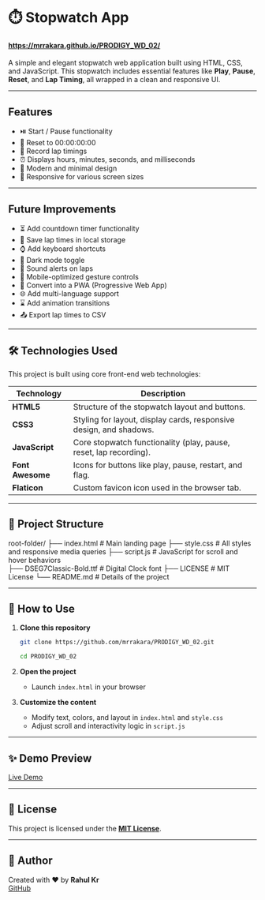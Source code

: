 # ⏱️ Stopwatch App
#### https://mrrakara.github.io/PRODIGY_WD_02/

A simple and elegant stopwatch web application built using HTML, CSS, and JavaScript. This stopwatch includes essential features like **Play**, **Pause**, **Reset**, and **Lap Timing**, all wrapped in a clean and responsive UI.

---

##  Features

- ⏯️ Start / Pause functionality
- 🔁 Reset to 00:00:00:00
- 🏁 Record lap timings
- ⏰ Displays hours, minutes, seconds, and milliseconds
- 🎨 Modern and minimal design
- 📱 Responsive for various screen sizes

---

## Future Improvements
- ⏳ Add countdown timer functionality
- 💾 Save lap times in local storage
- ⌚ Add keyboard shortcuts
- 🌙 Dark mode toggle
- 🔔 Sound alerts on laps
- 📱 Mobile-optimized gesture controls
- 🧩 Convert into a PWA (Progressive Web App)
- 🌐 Add multi-language support
- ⌛ Add animation transitions
- 📤 Export lap times to CSV

---

## 🛠️ Technologies Used

This project is built using core front-end web technologies:

| Technology | Description |
|------------|-------------|
| **HTML5**  | Structure of the stopwatch layout and buttons. |
| **CSS3**   | Styling for layout, display cards, responsive design, and shadows. |
| **JavaScript** | Core stopwatch functionality (play, pause, reset, lap recording). |
| **Font Awesome** | Icons for buttons like play, pause, restart, and flag. |
| **Flaticon** | Custom favicon icon used in the browser tab. |

---

## 📁 Project Structure

   root-folder/
   ├── index.html # Main landing page
   ├── style.css # All styles and responsive media queries
   ├── script.js # JavaScript for scroll and hover behaviors   
   ├── DSEG7Classic-Bold.ttf # Digital Clock font
   ├── LICENSE # MIT License
   └── README.md # Details of the project

---

## 🔧 How to Use

1. **Clone this repository**
   ```bash
   git clone https://github.com/mrrakara/PRODIGY_WD_02.git
   ```
   ```bash
   cd PRODIGY_WD_02
   ```
   
2. **Open the project**
   - Launch `index.html` in your browser

3. **Customize the content**
   - Modify text, colors, and layout in `index.html` and `style.css`
   - Adjust scroll and interactivity logic in `script.js`

---

## ✨ Demo Preview

[Live Demo](https://mrrakara.github.io/PRODIGY_WD_02/)  

---

## 📄 License

This project is licensed under the **[MIT License](LICENSE)**.

---

## 🙌 Author

Created with ❤️ by **Rahul Kr**  
[GitHub](https://github.com/mrrakara)
